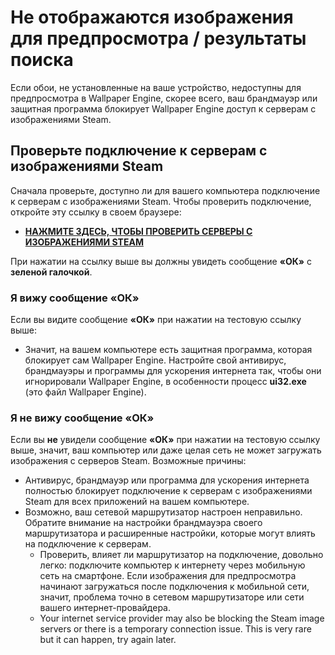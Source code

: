 # Не отображаются изображения для предпросмотра / результаты поиска

Если обои, не установленные на ваше устройство, недоступны для предпросмотра в Wallpaper Engine, скорее всего, ваш брандмауэр или защитная программа блокирует Wallpaper Engine доступ к серверам с изображениями Steam.

## Проверьте подключение к серверам с изображениями Steam

Сначала проверьте, доступно ли для вашего компьютера подключение к серверам с изображениями Steam. Чтобы проверить подключение, откройте эту ссылку в своем браузере:

* [**НАЖМИТЕ ЗДЕСЬ, ЧТОБЫ ПРОВЕРИТЬ СЕРВЕРЫ С ИЗОБРАЖЕНИЯМИ STEAM**](https://steamuserimages-a.akamaihd.net/ugc/1796366854776537259/C541D485E7156010D92284B082D13A2377FD1F8F/?imw=5000&imh=5000&ima=fit&impolicy=Letterbox&imcolor=%23000000&letterbox=false)

При нажатии на ссылку выше вы должны увидеть сообщение **«ОК»** с **зеленой галочкой**.

### Я вижу сообщение «ОК»

Если вы видите сообщение **«ОК»** при нажатии на тестовую ссылку выше:

* Значит, на вашем компьютере есть защитная программа, которая блокирует сам Wallpaper Engine. Настройте свой антивирус, брандмауэры и программы для ускорения интернета так, чтобы они игнорировали Wallpaper Engine, в особенности процесс **ui32.exe** (это файл Wallpaper Engine).

### Я не вижу сообщение «ОК»

Если вы **не** увидели сообщение **«ОК»** при нажатии на тестовую ссылку выше, значит, ваш компьютер или даже целая сеть не может загружать изображения с серверов Steam. Возможные причины:

* Антивирус, брандмауэр или программа для ускорения интернета полностью блокирует подключение к серверам с изображениями Steam для всех приложений на вашем компьютере.
* Возможно, ваш сетевой маршрутизатор настроен неправильно. Обратите внимание на настройки брандмауэра своего маршрутизатора и расширенные настройки, которые могут влиять на подключение к серверам.
    * Проверить, влияет ли маршрутизатор на подключение, довольно легко: подключите компьютер к интернету через мобильную сеть на смартфоне. Если изображения для предпросмотра начинают загружаться после подключения к мобильной сети, значит, проблема точно в сетевом маршрутизаторе или сети вашего интернет-провайдера.
    * Your internet service provider may also be blocking the Steam image servers or there is a temporary connection issue. This is very rare but it can happen, try again later.